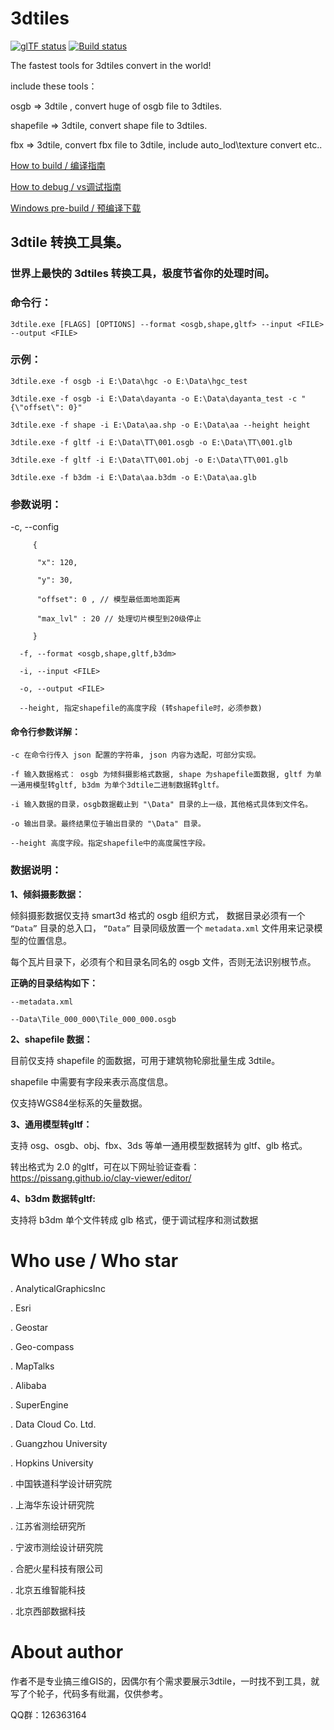 # 3dtiles

[![glTF status](https://img.shields.io/badge/glTF-2%2E0-green.svg?style=flat)](https://github.com/KhronosGroup/glTF)
[![Build status](https://ci.appveyor.com/api/projects/status/lyhf989tnt9jhi9y?svg=true)](https://ci.appveyor.com/project/fanvanzh/3dtiles)

The fastest tools for 3dtiles convert in the world!

include these tools：

osgb => 3dtile , convert huge of osgb file to 3dtiles.

shapefile => 3dtile,  convert shape file to 3dtiles.

fbx => 3dtile, convert fbx file to 3dtile, include auto_lod\texture convert etc..

[How to build / 编译指南](https://github.com/fanvanzh/3dtiles/wiki/How-to-build)

[How to debug / vs调试指南](https://github.com/fanvanzh/3dtiles/wiki/How-to-debug)

[Windows pre-build / 预编译下载](https://ci.appveyor.com/api/projects/fanvanzh/3dtiles/artifacts/3dtiles.zip?branch=master)

## 3dtile 转换工具集。
### 世界上最快的 3dtiles 转换工具，极度节省你的处理时间。

### 命令行： 
	3dtile.exe [FLAGS] [OPTIONS] --format <osgb,shape,gltf> --input <FILE> --output <FILE>

### 示例：
	3dtile.exe -f osgb -i E:\Data\hgc -o E:\Data\hgc_test
	
	3dtile.exe -f osgb -i E:\Data\dayanta -o E:\Data\dayanta_test -c "{\"offset\": 0}"
	
	3dtile.exe -f shape -i E:\Data\aa.shp -o E:\Data\aa --height height

	3dtile.exe -f gltf -i E:\Data\TT\001.osgb -o E:\Data\TT\001.glb
	
	3dtile.exe -f gltf -i E:\Data\TT\001.obj -o E:\Data\TT\001.glb

	3dtile.exe -f b3dm -i E:\Data\aa.b3dm -o E:\Data\aa.glb

### 参数说明：

  -c, --config <config>      
```
     {
	
      "x": 120,
      
      "y": 30,
      
      "offset": 0 , // 模型最低面地面距离
      
      "max_lvl" : 20 // 处理切片模型到20级停止
      
     }
```
```			     
  -f, --format <osgb,shape,gltf,b3dm> 
  
  -i, --input <FILE> 
	
  -o, --output <FILE> 
  
  --height, 指定shapefile的高度字段 (转shapefile时，必须参数)

```
#### 命令行参数详解：
```
-c 在命令行传入 json 配置的字符串, json 内容为选配，可部分实现。

-f 输入数据格式： osgb 为倾斜摄影格式数据, shape 为shapefile面数据, gltf 为单一通用模型转gltf, b3dm 为单个3dtile二进制数据转gltf。

-i 输入数据的目录，osgb数据截止到 "\Data" 目录的上一级，其他格式具体到文件名。

-o 输出目录。最终结果位于输出目录的 "\Data" 目录。

--height 高度字段。指定shapefile中的高度属性字段。
```
### 数据说明：

**1、倾斜摄影数据：**

倾斜摄影数据仅支持 smart3d 格式的 osgb 组织方式， 数据目录必须有一个 `“Data”` 目录的总入口， `“Data”` 目录同级放置一个 `metadata.xml` 文件用来记录模型的位置信息。

每个瓦片目录下，必须有个和目录名同名的 osgb 文件，否则无法识别根节点。

**正确的目录结构如下：**

```
--metadata.xml

--Data\Tile_000_000\Tile_000_000.osgb

```


**2、shapefile 数据：**

目前仅支持 shapefile 的面数据，可用于建筑物轮廓批量生成 3dtile。

shapefile 中需要有字段来表示高度信息。

仅支持WGS84坐标系的矢量数据。


**3、通用模型转gltf：**

支持 osg、osgb、obj、fbx、3ds 等单一通用模型数据转为 gltf、glb 格式。

转出格式为 2.0 的gltf，可在以下网址验证查看： https://pissang.github.io/clay-viewer/editor/

**4、b3dm 数据转gltf:**

支持将 b3dm 单个文件转成 glb 格式，便于调试程序和测试数据


# Who use / Who star

. AnalyticalGraphicsInc

. Esri

. Geostar

. Geo-compass

. MapTalks

. Alibaba

. SuperEngine

. Data Cloud Co. Ltd.

. Guangzhou University

. Hopkins University

. 中国铁道科学设计研究院

. 上海华东设计研究院

. 江苏省测绘研究所

. 宁波市测绘设计研究院

. 合肥火星科技有限公司

. 北京五维智能科技

. 北京西部数据科技

# About author

作者不是专业搞三维GIS的，因偶尔有个需求要展示3dtile，一时找不到工具，就写了个轮子，代码多有纰漏，仅供参考。

QQ群：126363164

